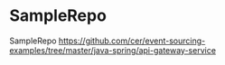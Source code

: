 # SampleRepo
SampleRepo
https://github.com/cer/event-sourcing-examples/tree/master/java-spring/api-gateway-service 

